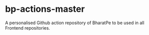 # bp-actions-master
A personalised Github action repository of BharatPe to be used in all Frontend repositories.
